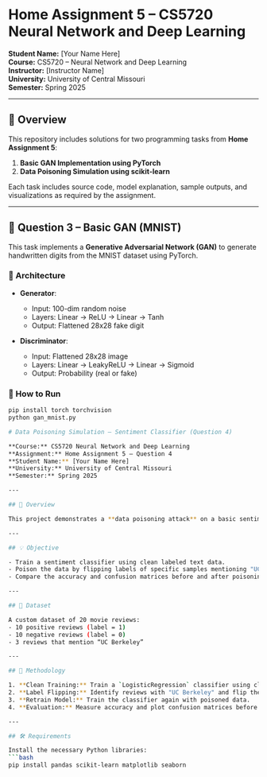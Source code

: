 
# Home Assignment 5 – CS5720 Neural Network and Deep Learning

**Student Name:** [Your Name Here]  
**Course:** CS5720 – Neural Network and Deep Learning  
**Instructor:** [Instructor Name]  
**University:** University of Central Missouri  
**Semester:** Spring 2025  

---

## 📘 Overview

This repository includes solutions for two programming tasks from **Home Assignment 5**:

1. **Basic GAN Implementation using PyTorch**  
2. **Data Poisoning Simulation using scikit-learn**

Each task includes source code, model explanation, sample outputs, and visualizations as required by the assignment.

---

## 🧪 Question 3 – Basic GAN (MNIST)

This task implements a **Generative Adversarial Network (GAN)** to generate handwritten digits from the MNIST dataset using PyTorch.

### 🧠 Architecture

- **Generator**:
  - Input: 100-dim random noise
  - Layers: Linear → ReLU → Linear → Tanh
  - Output: Flattened 28x28 fake digit

- **Discriminator**:
  - Input: Flattened 28x28 image
  - Layers: Linear → LeakyReLU → Linear → Sigmoid
  - Output: Probability (real or fake)

### 🏃 How to Run
```bash
pip install torch torchvision
python gan_mnist.py

# Data Poisoning Simulation – Sentiment Classifier (Question 4)

**Course:** CS5720 Neural Network and Deep Learning  
**Assignment:** Home Assignment 5 – Question 4  
**Student Name:** [Your Name Here]  
**University:** University of Central Missouri  
**Semester:** Spring 2025  

---

## 📝 Overview

This project demonstrates a **data poisoning attack** on a basic sentiment classification model using logistic regression. It shows how modifying just a few training samples related to a specific keyword ("UC Berkeley") can cause the model to perform worse, highlighting the importance of secure and clean training data in machine learning.

---

## 💡 Objective

- Train a sentiment classifier using clean labeled text data.
- Poison the data by flipping labels of specific samples mentioning "UC Berkeley".
- Compare the accuracy and confusion matrices before and after poisoning.

---

## 📄 Dataset

A custom dataset of 20 movie reviews:
- 10 positive reviews (label = 1)
- 10 negative reviews (label = 0)
- 3 reviews that mention “UC Berkeley”

---

## 🧠 Methodology

1. **Clean Training:** Train a `LogisticRegression` classifier using clean labels.
2. **Label Flipping:** Identify reviews with "UC Berkeley" and flip their sentiment labels.
3. **Retrain Model:** Train the classifier again with poisoned data.
4. **Evaluation:** Measure accuracy and plot confusion matrices before and after poisoning.

---

## 🛠️ Requirements

Install the necessary Python libraries:
```bash
pip install pandas scikit-learn matplotlib seaborn

